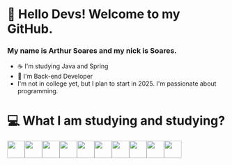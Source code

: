 # 👋 Hello Devs! Welcome to my GitHub.
### My name is Arthur Soares and my nick is Soares.
- ☕ I'm studying Java and Spring
- 🌱 I'm Back-end Developer
- I'm not in college yet, but I plan to start in 2025. I'm passionate about programming.

# 💻 What I am studying and studying?
<img loading="lazy" src="https://cdn.jsdelivr.net/gh/devicons/devicon@latest/icons/html5/html5-original.svg" width="40" height="40"/><img loading="lazy" src="https://cdn.jsdelivr.net/gh/devicons/devicon@latest/icons/css3/css3-original.svg" width="40" height="40"/><img loading="lazy" src="https://cdn.jsdelivr.net/gh/devicons/devicon@latest/icons/java/java-original.svg" width="40" height="40"/><img loading="lazy" src="https://cdn.jsdelivr.net/gh/devicons/devicon@latest/icons/spring/spring-original.svg" width="40" height="40"/><img loading="lazy" src="https://cdn.jsdelivr.net/gh/devicons/devicon@latest/icons/mysql/mysql-original.svg" width="40" height="40"/><img loading="lazy" src="https://cdn.jsdelivr.net/gh/devicons/devicon@latest/icons/maven/maven-original.svg" width="40" height="40"/><img loading="lazy" src="https://cdn.jsdelivr.net/gh/devicons/devicon@latest/icons/amazonwebservices/amazonwebservices-original-wordmark.svg" width="40" height="40"/><img loading="lazy" src="https://cdn.jsdelivr.net/gh/devicons/devicon@latest/icons/docker/docker-original.svg" width="40" height="40"/><img loading="lazy" src="https://cdn.jsdelivr.net/gh/devicons/devicon@latest/icons/git/git-original.svg" width="40" height="40"/><img loading="lazy" src="https://cdn.jsdelivr.net/gh/devicons/devicon@latest/icons/github/github-original.svg" width="40" height="40"/>






          
          




